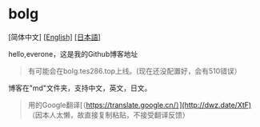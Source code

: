 # bolg

[简体中文]  [[English]](README-EEENGLISH.md)  [[日本語]](README-JAPAN.md)

hello,everone，这是我的Github博客地址
> 有可能会在bolg.tes286.top上线。(现在还没配置好，会有510错误）

博客在"md"文件夹，支持中文，英文，日文。
>用的Google翻译[（https://translate.google.cn/）](http://dwz.date/XtF)     （因本人太懒，故直接复制粘贴，不接受翻译反馈）
